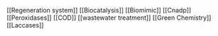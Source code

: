 [[Regeneration system]]
[[Biocatalysis]]
[[Biomimic]]
[[Cnadp]]
[[Peroxidases]]
[[COD]]
[[wastewater treatment]]
[[Green Chemistry]]
[[Laccases]]
